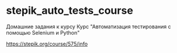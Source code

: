 # stepik_auto_tests_course
Домашние задания к курсу
Курс "Автоматизация тестирования с помощью Selenium и Python"

https://stepik.org/course/575/info